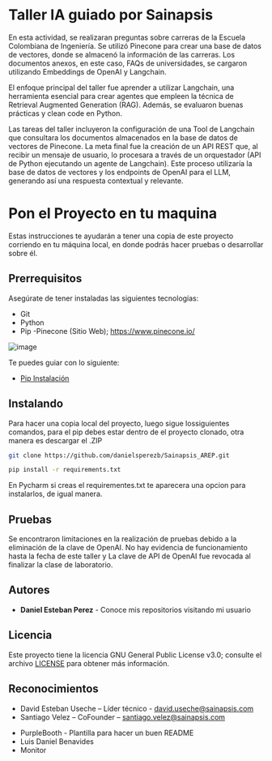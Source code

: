 # Taller IA guiado por Sainapsis 

En esta actividad, se realizaran preguntas sobre carreras de la Escuela Colombiana de Ingeniería. Se utilizó Pinecone para crear una base de datos de vectores, donde se almacenó la información de las carreras. Los documentos anexos, en este caso, FAQs de universidades, se cargaron utilizando Embeddings de OpenAI y Langchain.

El enfoque principal del taller fue aprender a utilizar Langchain, una herramienta esencial para crear agentes que empleen la técnica de Retrieval Augmented Generation (RAG). Además, se evaluaron buenas prácticas y clean code en Python.

Las tareas del taller incluyeron la configuración de una Tool de Langchain que consultara los documentos almacenados en la base de datos de vectores de Pinecone. La meta final fue la creación de un API REST que, al recibir un mensaje de usuario, lo procesara a través de un orquestador (API de Python ejecutando un agente de Langchain). Este proceso utilizaría la base de datos de vectores y los endpoints de OpenAI para el LLM, generando así una respuesta contextual y relevante.


# Pon el Proyecto en tu maquina

Estas instrucciones te ayudarán a tener una copia de este proyecto corriendo en tu máquina local, en donde podrás hacer pruebas o desarrollar sobre él.

## Prerrequisitos

Asegúrate de tener instaladas las siguientes tecnologías:

- Git
- Python
- Pip
-Pinecone (Sitio Web); https://www.pinecone.io/

![image](https://github.com/danielsperezb/Sainapsis_AREP/assets/101849347/88a679c4-c7fd-4773-a3d3-7a26e54099d6)


Te puedes guiar con lo siguiente:

- [Pip Instalación](https://pip.pypa.io/en/stable/installation/)

## Instalando 
Para hacer una copia local del proyecto, luego sigue lossiguientes comandos, para el pip debes estar dentro de el proyecto clonado, otra manera es descargar el .ZIP

```bash
git clone https://github.com/danielsperezb/Sainapsis_AREP.git

pip install -r requirements.txt

```

En Pycharm si creas el requirementes.txt te aparecera una opcion para instalarlos, de igual manera.
## Pruebas

 Se encontraron limitaciones en la realización de pruebas debido a la eliminación de la clave de OpenAI. No hay evidencia de funcionamiento hasta la fecha de este taller y La clave de API de OpenAI fue revocada al finalizar la clase de laboratorio.

## Autores

* **Daniel Esteban Perez** - Conoce mis repositorios visitando mi usuario

## Licencia

Este proyecto tiene la licencia GNU General Public License v3.0; consulte el archivo [LICENSE](LICENSE.txt) para obtener más información.

## Reconocimientos

+ David Esteban Useche – Líder técnico - david.useche@sainapsis.com
+ Santiago Velez – CoFounder – santiago.velez@sainapsis.com
* PurpleBooth - Plantilla para hacer un buen README
* Luis Daniel Benavides
* Monitor 




